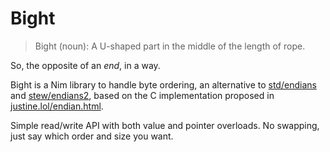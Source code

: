 # Bight

> Bight (noun): A U-shaped part in the middle of the length of rope.

So, the opposite of an *end*, in a way.

Bight is a Nim library to handle byte ordering, an alternative to [std/endians](https://nim-lang.org/docs/endians.html) and [stew/endians2](https://github.com/status-im/nim-stew/blob/master/stew/endians2.nim), based on the C implementation proposed in [justine.lol/endian.html](https://justine.lol/endian.html).

Simple read/write API with both value and pointer overloads. No swapping, just say which order and size you want.
